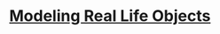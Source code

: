 # [Modeling Real Life Objects](https://www.codecademy.com/paths/build-python-web-apps-with-django/tracks/data-in-django/modules/django-models-and-databases/informationals/django-modeling-real-life-objects)

